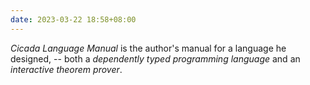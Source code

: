 ```yaml
---
date: 2023-03-22 18:58+08:00
---
```


_Cicada Language Manual_ is the author's manual for a language he designed,
-- both a _dependently typed programming language_
and an _interactive theorem prover_.

<readonlylink href="https://cdn.cicada-solo.cic.run/docs/manual.json" />
